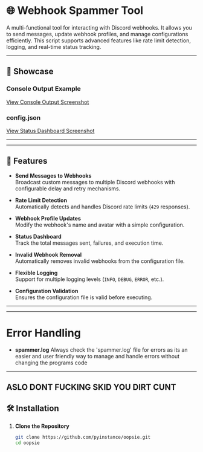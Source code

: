 # 🌐 Webhook Spammer Tool

A multi-functional tool for interacting with Discord webhooks. It allows you to send messages, update webhook profiles, and manage configurations efficiently. This script supports advanced features like rate limit detection, logging, and real-time status tracking.

---

## 📸 Showcase

### Console Output Example  
[View Console Output Screenshot](https://i.imgur.com/3peIFgg.png)

### config.json  
[View Status Dashboard Screenshot](https://example.com/path-to-status-dashboard-screenshot.png)


---

---

## 🚀 Features

- **Send Messages to Webhooks**  
  Broadcast custom messages to multiple Discord webhooks with configurable delay and retry mechanisms.

- **Rate Limit Detection**  
  Automatically detects and handles Discord rate limits (`429` responses).

- **Webhook Profile Updates**  
  Modify the webhook's name and avatar with a simple configuration.

- **Status Dashboard**  
  Track the total messages sent, failures, and execution time.

- **Invalid Webhook Removal**  
  Automatically removes invalid webhooks from the configuration file.

- **Flexible Logging**  
  Support for multiple logging levels (`INFO`, `DEBUG`, `ERROR`, etc.).

- **Configuration Validation**  
  Ensures the configuration file is valid before executing.

---
---
# Error Handling

- **spammer.log**
  Always check the 'spammer.log' file for errors as its an easier and user friendly way to manage and handle errors
  without changing the programs code
---

## ASLO DONT FUCKING SKID YOU DIRT CUNT

## 🛠️ Installation

1. **Clone the Repository**
   ```bash
   git clone https://github.com/pyinstance/oopsie.git
   cd oopsie
